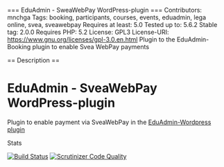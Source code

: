 === EduAdmin - SweaWebPay WordPress-plugin ===
Contributors: mnchga
Tags: booking, participants, courses, events, eduadmin, lega online, svea, sveawebpay
Requires at least: 5.0
Tested up to: 5.6.2
Stable tag: 2.0.0
Requires PHP: 5.2
License: GPL3
License-URI: https://www.gnu.org/licenses/gpl-3.0.en.html
Plugin to the EduAdmin-Booking plugin to enable Svea WebPay payments

== Description ==

# EduAdmin - SveaWebPay WordPress-plugin

Plugin to enable payment via SveaWebPay in the [EduAdmin-Wordpress plugin](https://github.com/MultinetInteractive/EduAdmin-WordPress)

Stats

[![Build Status](https://scrutinizer-ci.com/g/MultinetInteractive/EduAdmin-WordPress-SveaWebPay/badges/build.png?b=master)](https://scrutinizer-ci.com/g/MultinetInteractive/EduAdmin-WordPress-SveaWebPay/build-status/master)
[![Scrutinizer Code Quality](https://scrutinizer-ci.com/g/MultinetInteractive/EduAdmin-WordPress-SveaWebPay/badges/quality-score.png?b=master)](https://scrutinizer-ci.com/g/MultinetInteractive/EduAdmin-WordPress-SveaWebPay/?branch=master)
